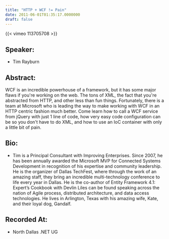```yaml
---
title: "HTTP + WCF != Pain"
date: 2011-06-01T01:35:17.0000000
draft: false
---
```


{{< vimeo 113705708 >}}

## Speaker:

 - Tim Rayburn

## Abstract:

<p>WCF is an incredible powerhouse of a framework, but it has some major flaws if you're working on the web. The tons of XML, the fact that you're abstracted from HTTP, and other less than fun things. Fortunately, there is a team at Microsoft who is leading the way to make working with WCF in an HTTP centric fashion much better. Come learn how to call a WCF service from jQuery with just 1 line of code, how very easy code configuration can be so you don't have to do XML, and how to use an IoC container with only a little bit of pain.</p>

## Bio:

 - <p>Tim is a Principal Consultant with Improving Enterprises. Since 2007, he has been annually awarded the Microsoft MVP for Connected Systems Development in recognition of his expertise and community leadership. He is the organizer of Dallas TechFest, where through the work of an amazing staff, they bring an incredible multi-technology conference to life every year in Dallas. He is the co-author of Entity Framework 4.1: Expert’s Cookbook with Devlin Liles can be found speaking across the nation of Agile process, distributed architecture, and data access technologies. He lives in Arlington, Texas with his amazing wife, Kate, and their loyal dog, Gandalf.
</p>

## Recorded At:

 - North Dallas .NET UG

